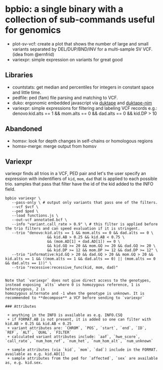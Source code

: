 # bpbio: a single binary with a collection of sub-commands useful for genomics

+ plot-sv-vcf: create a plot that shows the number of large and small variants separated by DEL/DUP/BND/INV for a multi-sample SV VCF. (idea from @ernfrid)
+ variexpr: simple expression on variants for great good


## Libraries
+ countstats: get median and percentiles for integers in constant space and little time.
+ pedfile: ped (fam) file parsing and matching to VCF.
+ duko: ergonomic embedded javascript via [duktape](https://duktape.org/) and [duktape-nim](https://github.com/manguluka/duktape-nim)
+ variexpr: simple expressions for filtering and labeling VCF records e.g.: denovo:kid.alts == 1 && mom.alts == 0 && dad.alts == 0 && kid.DP > 10


## Abandoned 

+ homsv: look for depth changes in self-chains or homologous regions
+ homsv-merge: merge output from homsv

## Variexpr

variexpr finds all trios in a VCF, PED pair and let's the user specify an expression with indentifiers
of `kid`, `mom`, `dad` that is applied to each possible trio. samples that pass that filter have the id
of the kid added to the INFO field.

```
bpbio variexpr \
   --pass-only \ # output only variants that pass one of the filters.
   --vcf $vcf \
   --ped $ped \
   --load functions.js \ 
   --out-vcf annotated.bcf \
   --info "variant.call_rate > 0.9" \ # this filter is applied before the trio filters and can speed evaluation if it is stringent.
   --trio "denovo:kid.alts == 1 && mom.alts == 0 && dad.alts == 0 \
                   && kid.AB > 0.25 && kid.AB < 0.75 \
                   && (mom.AD[1] + dad.AD[1]) == 0 \
                   && kid.GQ >= 20 && mom.GQ >= 20 && dad.GQ >= 20 \
                   && kid.DP >= 12 && mom.DP >= 12 && dad.DP >= 12" \
   --trio "informative:kid.GQ > 20 && dad.GQ > 20 && mom.GQ > 20 && kid.alts == 1 && ((mom.alts == 1 && dad.alts == 0) || (mom.alts == 0 && dad.alts == 1))" \
   --trio "recessive:recessive_func(kid, mom, dad)"


Note that `variexpr` does not give direct access to the genotypes, instead exposing `alts` where 0 is homozygous reference, 1 is heterozygous, 2 is
homozygous alternate and -1 when the genotype is unknown. It is recommended to **decompose** a VCF before sending to `variexpr`

### Attributes

 + anything in the INFO is available as e.g. INFO.CSQ
 + if FORMAT.AB is not present, it is added so one can filter with kid.AB > 0.25 && kid.AB < 0.25
 + variant attributes are: `CHROM`, `POS`, `start`, `end`, `ID`, `REF`, `ALT`, `QUAL`, `FILTER`
 + calculated variant attributes include: `aaf`, `hwe_score`, `call_rate`, `num_hom_ref`, `num_het`, `num_hom_alt`, `num_unknown`

 + sample attributes (via `kid`, `mom`, `dad`) include in the FORMAT. available as e.g. kid.AD[1]
 + sample attributes from the ped for `affected`, `sex` are available as, e.g. kid.sex.
